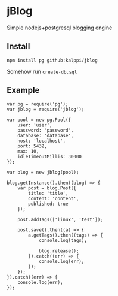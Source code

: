 # jBlog

Simple nodejs+postgresql blogging engine

## Install

```
npm install pg github:kalppi/jblog
```

Somehow run `create-db.sql`

## Example

```
var pg = require('pg');
var jblog = require('jblog');

var pool = new pg.Pool({
	user: 'user',
	password: 'password',
	database: 'database',
	host: 'localhost',
	port: 5432,
	max: 10,
	idleTimeoutMillis: 30000
});

var blog = new jblog(pool);

blog.getInstance().then((blog) => {
	var post = blog.Post({
		title: 'title',
		content: 'content',
		published: true
	});

	post.addTags(['linux', 'test']);

	post.save().then((a) => {
		a.getTags().then((tags) => {
			console.log(tags);

			blog.release();
		}).catch((err) => {
			console.log(err);
		});
	});
}).catch((err) => {
	console.log(err);
});

```
